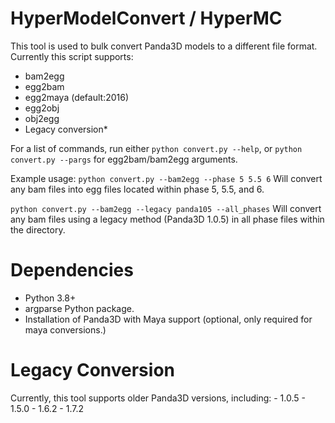 # HyperModelConvert / HyperMC
This tool is used to bulk convert Panda3D models to a different file format.
Currently this script supports:
* bam2egg
* egg2bam
* egg2maya<version> (default:2016)
* egg2obj
* obj2egg
* Legacy conversion*

For a list of commands, run either
``python convert.py --help``, or ``python convert.py --pargs`` for egg2bam/bam2egg arguments.

Example usage:
``python convert.py --bam2egg --phase 5 5.5 6``
Will convert any bam files into egg files located within phase 5, 5.5, and 6.

``python convert.py --bam2egg --legacy panda105 --all_phases``
Will convert any bam files using a legacy method (Panda3D 1.0.5) in all phase files within the directory.

# Dependencies 
- Python 3.8+
- argparse Python package.
- Installation of Panda3D with Maya support (optional, only required for maya conversions.)

# Legacy Conversion
Currently, this tool supports older Panda3D versions, including:
	- 1.0.5
	- 1.5.0
	- 1.6.2
	- 1.7.2